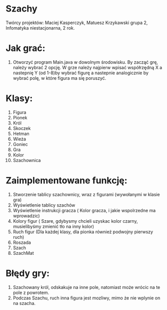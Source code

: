 # Szachy
Twórcy projektów: Maciej Kasperczyk, Matuesz Krzykawski grupa 2, Infomatyka niestacjonarna, 2 rok.

# Jak grać:

1. Otworzyć program Main.java w dowolnym środowisku. By zacząć grę, należy wybrać 2 opcję.
   W grze należy najpierw wpisać współrzędną X a nastepnię Y (od 1-8)by wybrać figurę a nastepnie analogicznie by wybrać polę, w które figura ma się poruszyć.

# Klasy:
1. Figura
2. Pionek
3. Król
4. Skoczek
5. Hetman
6. Wieża
7. Goniec
8. Gra
9. Kolor
10. Szachownica

# Zaimplementowane funkcję:
1. Stworzenie tablicy szachownicy, wraz z figurami (wywołanymi w klasie gra)
2. Wyświetlenie tablicy szachów 
3. Wyświetlenie instrukcji gracza ( Kolor gracza, i jakie wspolrzedne ma wprowadzic)
4. Kolory figur ( Szare, gdybysmy chcieli uzyskac kolor czarny, musielibyśmy zmienić tło na inny kolor)
5. Ruch figur (Dla każdej klasy, dla pionka również podwojny pierwszy ruch)
6. Roszada
7. Szach
8. SzachMat

# Błędy gry:
1. Szachowany król, odskakuje na inne pole, natomiast może wrócic na te pole z powrotem.
2. Podczas Szachu, ruch inna figura jest mozliwy, mimo że nie wplynie on na szacha.